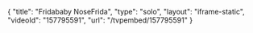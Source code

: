 {
    "title": "Fridababy NoseFrida",
    "type": "solo",
    "layout": "iframe-static",
    "videoId": "157795591",
    "url": "\/tvpembed\/157795591"
}